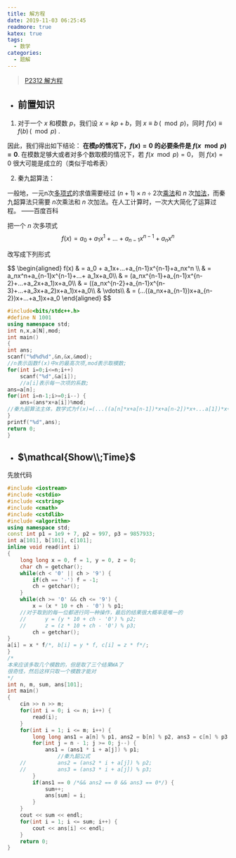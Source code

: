 ```yaml
---
title: 解方程
date: 2019-11-03 06:25:45
readmore: true
katex: true
tags:
  - 数学
categories:
  - 题解
---
```


> [P2312 解方程]( https://www.luogu.org/problem/P2312 )

<!-- more -->

- ## 前置知识

1.  对于一个 $x$ 和模数 $p$，我们设 $x=kp+b$，则 $x≡b\,(\mod p)$，同时 $f(x)≡f(b)\,(\mod p)$ .

因此，我们得出如下结论： **在模p的情况下，$f(x)=0$ 的必要条件是 $f(x \mod p)=0$**. 在模数足够大或者对多个数取模的情况下，若 $f(x \mod p)=0$， 则 $f(x)=0$ 很大可能是成立的（类似于哈希表）

2. 秦九韶算法：

一般地，一元n次[多项式](https://baike.baidu.com/item/多项式)的求值需要经过 $(n+1)\times n \div 2$次[乘法](https://baike.baidu.com/item/乘法)和 $n$ 次[加法](https://baike.baidu.com/item/加法)，而秦九韶算法只需要 $n$次乘法和 $n$ 次加法。在人工计算时，一次大大简化了运算过程。 ——百度百科

把一个 $n$ 次多项式
$$
f(x) = a_0 + a_1x^1+…+a_{n-1}x^{n-1}+a_nx^n
$$

改写成下列形式
<div>
$$
\begin{aligned}
f(x) & = a_0 + a_1x+...+a_{n-1}x^{n-1}+a_nx^n \\
    & = a_nx^n+a_{n-1}x^{n-1}+...+ a_1x+a_0\\
    & = (a_nx^{n-1}+a_{n-1}x^{n-2}+...+a_2x+a_1)x+a_0\\
    & = ((a_nx^{n-2}+a_{n-1}x^{n-3}+...+a_3x+a_2)x+a_1)x+a_0\\
    & \vdots\\
    & = (...((a_nx+a_{n-1})x+a_{n-2})x+...+a_1)x+a_0
\end{aligned}
$$
</div>

```cpp
#include<bits/stdc++.h>
#define N 1001
using namespace std;
int n,x,a[N],mod;
int main()
{
int ans;
scanf("%d%d%d",&n,&x,&mod);
//n表示函数f(x)中x的最高次项,mod表示取模数;
for(int i=0;i<=n;i++)
    scanf("%d",&a[i]);
    //a[i]表示每一次项的系数;
ans=a[n];
for(int i=n-1;i>=0;i--) {
    ans=(ans*x+a[i])%mod;
//秦九韶算法主体，数学式为f(x)=(...((a[n]*x+a[n-1])*x+a[n-2])*x+...a[1])*x+a[0];
}
printf("%d",ans);
return 0;
}
```

- ## $\mathcal{Show\\;Time}$ 

先放代码

```cpp
#include <iostream>
#include <cstdio>
#include <cstring>
#include <cmath>
#include <cstdlib>
#include <algorithm>
using namespace std;
const int p1 = 1e9 + 7, p2 = 997, p3 = 9857933;
int a[101], b[101], c[101];
inline void read(int i)
{
    long long x = 0, f = 1, y = 0, z = 0;
    char ch = getchar();
    while(ch < '0' || ch > '9') {
        if(ch == '-') f = -1;
        ch = getchar();
    }
    while(ch >= '0' && ch <= '9') {
        x = (x * 10 + ch - '0') % p1;
    //对于取到的每一位都进行同一种操作，最后的结果很大概率是唯一的
    //		y = (y * 10 + ch - '0') % p2;
    //		z = (z * 10 + ch - '0') % p3;
        ch = getchar();
}
a[i] = x * f/*, b[i] = y * f, c[i] = z * f*/;
}
/*
本来应该多取几个模数的，但是取了三个结果WA了
很奇怪，然后这样只取一个模数才能对
*/
int n, m, sum, ans[101];
int main()
{
    cin >> n >> m;
    for(int i = 0; i <= n; i++) {
        read(i);
    }
    for(int i = 1; i <= m; i++) {
        long long ans1 = a[n] % p1, ans2 = b[n] % p2, ans3 = c[n] % p3;
        for(int j = n - 1; j >= 0; j--) {
            ans1 = (ans1 * i + a[j]) % p1;
                //秦九韶公式
    //			ans2 = (ans2 * i + a[j]) % p2;
    //			ans3 = (ans3 * i + a[j]) % p3;
        }
        if(ans1 == 0 /*&& ans2 == 0 && ans3 == 0*/) {
            sum++;
            ans[sum] = i;
        }
    }
    cout << sum << endl;
    for(int i = 1; i <= sum; i++) {
        cout << ans[i] << endl;
    }
    return 0;
}

```
